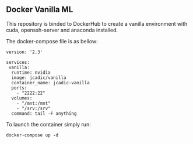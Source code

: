 ## Docker Vanilla ML

This repository is binded to DockerHub to create a vanilla environment with cuda, openssh-server and anaconda installed.

The docker-compose file is as bellow:
```
version: '2.3'

services:
 vanilla:
  runtime: nvidia
  image: jcadic/vanilla
  container_name: jcadic-vanilla
  ports:
    - "2222:22"
  volumes:
    - "/mnt:/mnt"
    - "/srv:/srv"
  command: tail -F anything

```

To launch the container simply run:
```
docker-compose up -d
```
